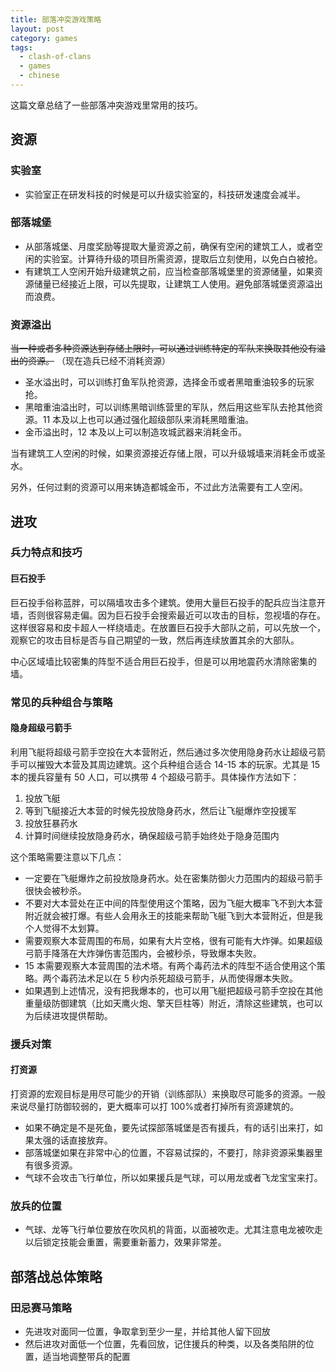 ```yaml
---
title: 部落冲突游戏策略
layout: post
category: games
tags:
  - clash-of-clans
  - games
  - chinese
---
```


这篇文章总结了一些部落冲突游戏里常用的技巧。

<!--more-->

## 资源

### 实验室

- 实验室正在研发科技的时候是可以升级实验室的，科技研发速度会减半。

### 部落城堡

- 从部落城堡、月度奖励等提取大量资源之前，确保有空闲的建筑工人，或者空闲的实验室。计算待升级的项目所需资源，提取后立刻使用，以免白白被抢。
- 有建筑工人空闲开始升级建筑之前，应当检查部落城堡里的资源储量，如果资源储量已经接近上限，可以先提取，让建筑工人使用。避免部落城堡资源溢出而浪费。

### 资源溢出

~~当一种或者多种资源达到存储上限时，可以通过训练特定的军队来换取其他没有溢出的资源。~~ （现在造兵已经不消耗资源）

- 圣水溢出时，可以训练打鱼军队抢资源，选择金币或者黑暗重油较多的玩家抢。
- 黑暗重油溢出时，可以训练黑暗训练营里的军队，然后用这些军队去抢其他资源。11 本及以上也可以通过强化超级部队来消耗黑暗重油。
- 金币溢出时，12 本及以上可以制造攻城武器来消耗金币。

当有建筑工人空闲的时候，如果资源接近存储上限，可以升级城墙来消耗金币或圣水。

另外，任何过剩的资源可以用来铸造都城金币，不过此方法需要有工人空闲。

## 进攻

### 兵力特点和技巧

#### 巨石投手

巨石投手俗称蓝胖，可以隔墙攻击多个建筑。使用大量巨石投手的配兵应当注意开墙，否则很容易走偏。因为巨石投手会搜索最近可以攻击的目标，忽视墙的存在。这样很容易和皮卡超人一样绕墙走。在放置巨石投手大部队之前，可以先放一个，观察它的攻击目标是否与自己期望的一致，然后再连续放置其余的大部队。

中心区域墙比较密集的阵型不适合用巨石投手，但是可以用地震药水清除密集的墙。

### 常见的兵种组合与策略

#### 隐身超级弓箭手

利用飞艇将超级弓箭手空投在大本营附近，然后通过多次使用隐身药水让超级弓箭手可以摧毁大本营及其周边建筑。这个兵种组合适合 14-15 本的玩家。尤其是 15 本的援兵容量有 50 人口，可以携带 4 个超级弓箭手。具体操作方法如下：

1. 投放飞艇
2. 等到飞艇接近大本营的时候先投放隐身药水，然后让飞艇爆炸空投援军
3. 投放狂暴药水
4. 计算时间继续投放隐身药水，确保超级弓箭手始终处于隐身范围内

这个策略需要注意以下几点：

- 一定要在飞艇爆炸之前投放隐身药水。处在密集防御火力范围内的超级弓箭手很快会被秒杀。
- 不要对大本营处在正中间的阵型使用这个策略，因为飞艇大概率飞不到大本营附近就会被打爆。有些人会用永王的技能来帮助飞艇飞到大本营附近，但是我个人觉得不太划算。
- 需要观察大本营周围的布局，如果有大片空格，很有可能有大炸弹。如果超级弓箭手降落在大炸弹伤害范围内，会被秒杀，导致爆本失败。
- 15 本需要观察大本营周围的法术塔。有两个毒药法术的阵型不适合使用这个策略。两个毒药法术足以在 5 秒内杀死超级弓箭手，从而使得爆本失败。
- 如果遇到上述情况，没有把我爆本的，也可以用飞艇把超级弓箭手空投在其他重量级防御建筑（比如天鹰火炮、擎天巨柱等）附近，清除这些建筑，也可以为后续进攻提供帮助。

### 援兵对策

#### 打资源

打资源的宏观目标是用尽可能少的开销（训练部队）来换取尽可能多的资源。一般来说尽量打防御较弱的，更大概率可以打 100%或者打掉所有资源建筑的。

- 如果不确定是不是死鱼，要先试探部落城堡是否有援兵，有的话引出来打，如果太强的话直接放弃。
- 部落城堡如果在非常中心的位置，不容易试探的，不要打，除非资源采集器里有很多资源。
- 气球不会攻击飞行单位，所以如果援兵是气球，可以用龙或者飞龙宝宝来打。

### 放兵的位置

- 气球、龙等飞行单位要放在吹风机的背面，以面被吹走。尤其注意电龙被吹走以后锁定技能会重置，需要重新蓄力，效果非常差。

## 部落战总体策略

### 田忌赛马策略

- 先进攻对面同一位置，争取拿到至少一星，并给其他人留下回放
- 然后进攻对面低一个位置，先看回放，记住援兵的种类，以及各类陷阱的位置，适当地调整带兵的配置
